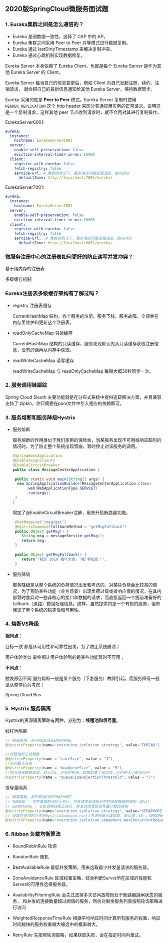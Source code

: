 ## 2020版SpringCloud微服务面试题

### 1. Euraka集群之间是怎么通信的？

- Eureka 是弱数据一致性，选择了 CAP 中的 AP。
- Eureka 集群之间采用 Peer to Peer 对等模式进行数据复制。
- Eureka 通过 lastDirtyTimestamp 来解决复制冲突。
- Eureka 通过心跳机制实现数据修复。

Eureka Server 本身依赖了 Eureka Client，也就是每个 Eureka Server 是作为其他 Eureka Server 的 Client。 

Eureka Server 每当自己的信息变更后，例如 Client 向自己发起注册、续约、注销请求， 就会把自己的最新信息通知给其他 Eureka Server，保持数据同步。 

Eureka 采用的就是 **Peer to Peer** 模式。Eureka Server  复制时使用 `HEADER_REPLICATION` 这个 http header 来区分普通应用实例的正常请求。说明这是一个复制请求，这样其他 peer 节点收到请求时，就不会再对其进行复制操作。

EurekaServer6001:

```yml
eureka:
  instance:
    hostname: EurekaServer6001
  server:
    enable-self-preservation: false 
    eviction-interval-timer-in-ms: 10000 
  client:
    register-with-eureka: false
    fetch-registry: false  
    service-url: # 集群的情况下，服务端之间要互相注册，指向对方
      defaultZone: http://localhost:7001/eureka/
```

EurekaServer7001:

```yml
eureka:
  instance:
    hostname: EurekaServer7001
  server:
    enable-self-preservation: false 
    eviction-interval-timer-in-ms: 10000 
  client:
    register-with-eureka: false
    fetch-registry: false 
    service-url:  # 集群的情况下，服务端之间要互相注册，指向对方
      defaultZone: http://localhost:6001/eureka/
```

### 微服务注册中心的注册表如何更好的防止读写并发冲突？

基于纯内存的注册表

多级缓存机制 

### Eureka注册表多级缓存架构有了解过吗？

* registry   注册表缓存

  CurrentHashMap 结构，各个服务的注册、服务下线、服务故障，全部会在内存里维护和更新这个注册表。

* readOnlyCacheMap  只读缓存

  CurrentHashMap 结构的只读缓存，服务发现默认先从只读缓存获取注册信息，没有的话再从内存中获取。

* readWriteCacheMap  读写缓存

  readWriteCacheMap  与 readOnlyCacheMap  每隔大概30秒同步一次。

  

### 2. 服务调用链跟踪

Spring Cloud Sleuth 主要功能就是在分布式系统中提供追踪解决方案，并且兼容支持了 zipkin，你只需要在pom文件中引入相应的依赖即可。 

### 3. 服务熔断和服务降级Hystrix

* 服务熔断

  服务熔断的作用类似于我们家用的保险丝，当某服务出现不可用或响应超时的情况时，为了防止整个系统出现雪崩，暂时停止对该服务的调用。 

  ```java
  @SpringBootApplication
  @EnableFeignClients
  @EnableCircuitBreaker
  public class MessageCenterApplication {
   
   public static void main(String[] args) {
    new SpringApplicationBuilder(MessageCenterApplication.class)
        .web(WebApplicationType.SERVLET)
        .run(args);
   }
  }
  ```

  增加了@EnableCircuitBreaker注解，用来开启断路器功能。

  ```java
   @GetMapping("/msg/get")
   @HystrixCommand(fallbackMethod = "getMsgFallback")
   public Object getMsg() {
      String msg = messageService.getMsg();
      return msg;
   }
   
   public Object getMsgFallback() {
      return "祝您 2019 猪年大吉，'猪'事如意！";
   }
  ```

  

* 服务降级

  服务降级是从整个系统的负荷情况出发和考虑的，对某些负荷会比较高的情况，为了预防某些功能（业务场景）出现负荷过载或者响应慢的情况，在其内部暂时舍弃对一些非核心的接口和数据的请求，而直接返回一个提前准备好的fallback（退路）错误处理信息。这样，虽然提供的是一个有损的服务，但却保证了整个系统的稳定性和可用性。 

### 4. 熔断VS降级

**相同点：**

目标一致 都是从可用性和可靠性出发，为了防止系统崩溃；

用户体验类似 最终都让用户体验到的是某些功能暂时不可用；

**不同点：**

触发原因不同 服务熔断一般是某个服务（下游服务）故障引起，而服务降级一般是从整体负荷考虑；

Spring Cloud Bus

### 5. Hystrix 服务隔离

Hystrix的资源隔离策略有两种，分别为：**线程池和信号量**。

线程池隔离

```java
// 隔离策略，有THREAD和SEMAPHORE
@HystrixProperty(name="execution.isolation.strategy", value="THREAD")

//线程池核心线程数
@HystrixProperty(name = "coreSize", value = "3"),
//队列最大长度
@HystrixProperty(name = "maxQueueSize", value = "5"),
//排队线程数量阈值，默认为5，达到时拒绝，如果配置了该选项，队列的大小是该队列
@HystrixProperty(name = "queueSizeRejectionThreshold", value = "7")
```

信号量隔离

```java
// 隔离策略，有THREAD和SEMAPHORE
// THREAD - 它在单独的线程上执行，并发请求受线程池中的线程数量的限制（默认）
// SEMAPHORE - 它在调用线程上执行，并发请求受到信号量计数的限制
@HystrixProperty(name="execution.isolation.strategy", value="SEMAPHORE"),
// 设置在使用时允许到HystrixCommand.run()方法的最大请求数。默认值：10 ，SEMAPHORE模式有效。
@HystrixProperty(name="execution.isolation.semaphore.maxConcurrentRequests", value="1")
```





### 6. Ribbon 负载均衡算法 

* RoundRobinRule 轮询   

* RandomRule 随机    

* BestAvailableRule  最低并发策略，用来选取最少并发量请求的服务器。

* ZoneAvoidanceRule  区域权重策略，综合判断Server所在区域的性能和Server的可用性选择服务器。 

* AvailabilityFilteringRule 会先过滤掉多次访问故障而处于断路器跳闸状态的服务，    和并发的连接数量超过阙值的服务，然后对剩余服务列表按照轮询策略进行访问    

* WeightedResponseTimeRule   根据平均响应时间计算所有服务的权重，响应时间越快的服务权重越大被选中的概率越大。 

* RetryRule 先按照轮询策略，如果获取失败，会在指定时间内重试。    

